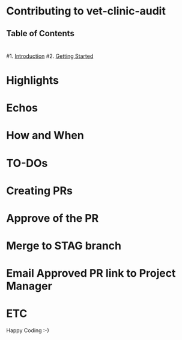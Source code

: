 # Contributing to vet-clinic-audit
 ## Table of Contents
 #
 #1. [Introduction](#introduction)
 #2. [Getting Started](#getting-started)

 # Highlights
 # Echos
 # How and When 
 # TO-DOs
 # Creating PRs
 # Approve of the PR
 # Merge to STAG branch
 # Email Approved PR link to Project Manager
 # ETC

Happy Coding :-)

